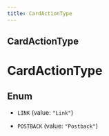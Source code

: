 ```yaml
---
title: CardActionType
---
```

## CardActionType


# CardActionType

## Enum


* `LINK` (value: `"Link"`)

* `POSTBACK` (value: `"Postback"`)



